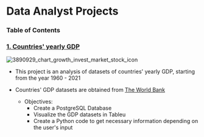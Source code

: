 # Data Analyst Projects
### Table of Contents

### [1. Countries' yearly GDP ](https://github.com/John-Rivero/Data-Analyst-Portfolio/tree/main/Coutries'%20Yearly%20GDP%201960-2021)
![3890929_chart_growth_invest_market_stock_icon](https://user-images.githubusercontent.com/81208412/215166455-345259af-2eb7-4eb7-9f34-ff630497fef8.png)
- This project is an analysis of datasets of countries' yearly GDP, starting from the year 1960 - 2021

- Countries' GDP datasets are obtained from [The World Bank](https://data.worldbank.org/indicator/NY.GDP.MKTP.CD)

    - Objectives:
        - Create a PostgreSQL Database
        - Visualize the GDP datasets in Tableu
        - Create a Python code to get necessary information depending on the user's input
